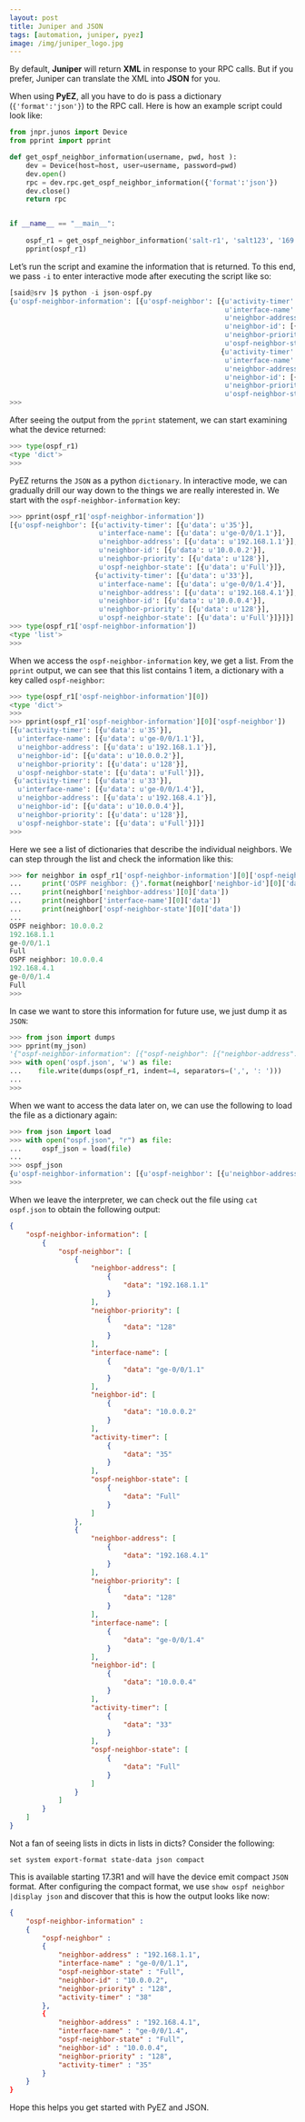 ```yaml
---
layout: post
title: Juniper and JSON
tags: [automation, juniper, pyez]
image: /img/juniper_logo.jpg
---
```



By default, <b>Juniper</b> will return <b>XML</b> in response to your RPC calls. But if you prefer, Juniper can translate the XML into <b>JSON</b> for you. 

When using <b>PyEZ</b>, all you have to do is pass a dictionary (`{'format':'json'}`) to the RPC call. Here is how an example script could look like:

```python
from jnpr.junos import Device
from pprint import pprint

def get_ospf_neighbor_information(username, pwd, host ):
    dev = Device(host=host, user=username, password=pwd)
    dev.open()
    rpc = dev.rpc.get_ospf_neighbor_information({'format':'json'})
    dev.close()
    return rpc


if __name__ == "__main__": 
    
    ospf_r1 = get_ospf_neighbor_information('salt-r1', 'salt123', '169.50.169.171' )
    pprint(ospf_r1)
```


Let’s run the script and examine the information that is returned. To this end, we pass `-i` to enter interactive mode after executing the script like so:

```python
[said@srv ]$ python -i json-ospf.py
{u'ospf-neighbor-information': [{u'ospf-neighbor': [{u'activity-timer': [{u'data': u'35'}],
                                                     u'interface-name': [{u'data': u'ge-0/0/1.1'}],
                                                     u'neighbor-address': [{u'data': u'192.168.1.1'}],
                                                     u'neighbor-id': [{u'data': u'10.0.0.2'}],
                                                     u'neighbor-priority': [{u'data': u'128'}],
                                                     u'ospf-neighbor-state': [{u'data': u'Full'}]},
                                                    {u'activity-timer': [{u'data': u'35'}],
                                                     u'interface-name': [{u'data': u'ge-0/0/1.4'}],
                                                     u'neighbor-address': [{u'data': u'192.168.4.1'}],
                                                     u'neighbor-id': [{u'data': u'10.0.0.4'}],
                                                     u'neighbor-priority': [{u'data': u'128'}],
                                                     u'ospf-neighbor-state': [{u'data': u'Full'}]}]}]}
>>>
```

After seeing the output from the `pprint` statement, we can start examining what the device returned:

```python
>>> type(ospf_r1)
<type 'dict'>
>>> 
```


PyEZ returns the `JSON` as a python `dictionary`. In interactive mode, we can gradually drill our way down to the things we are really interested in. We start with the `ospf-neighbor-information` key:

```python
>>> pprint(ospf_r1['ospf-neighbor-information'])
[{u'ospf-neighbor': [{u'activity-timer': [{u'data': u'35'}],
                      u'interface-name': [{u'data': u'ge-0/0/1.1'}],
                      u'neighbor-address': [{u'data': u'192.168.1.1'}],
                      u'neighbor-id': [{u'data': u'10.0.0.2'}],
                      u'neighbor-priority': [{u'data': u'128'}],
                      u'ospf-neighbor-state': [{u'data': u'Full'}]},
                     {u'activity-timer': [{u'data': u'33'}],
                      u'interface-name': [{u'data': u'ge-0/0/1.4'}],
                      u'neighbor-address': [{u'data': u'192.168.4.1'}],
                      u'neighbor-id': [{u'data': u'10.0.0.4'}],
                      u'neighbor-priority': [{u'data': u'128'}],
                      u'ospf-neighbor-state': [{u'data': u'Full'}]}]}]
>>> type(ospf_r1['ospf-neighbor-information'])      
<type 'list'>
>>> 
```

When we access the `ospf-neighbor-information` key, we get a list. From the `pprint` output, we can see that this list contains 1 item, a dictionary with a key called `ospf-neighbor`:

```python
>>> type(ospf_r1['ospf-neighbor-information'][0])                 
<type 'dict'>
>>> 
>>> pprint(ospf_r1['ospf-neighbor-information'][0]['ospf-neighbor'])  
[{u'activity-timer': [{u'data': u'35'}],
  u'interface-name': [{u'data': u'ge-0/0/1.1'}],
  u'neighbor-address': [{u'data': u'192.168.1.1'}],
  u'neighbor-id': [{u'data': u'10.0.0.2'}],
  u'neighbor-priority': [{u'data': u'128'}],
  u'ospf-neighbor-state': [{u'data': u'Full'}]},
 {u'activity-timer': [{u'data': u'33'}],
  u'interface-name': [{u'data': u'ge-0/0/1.4'}],
  u'neighbor-address': [{u'data': u'192.168.4.1'}],
  u'neighbor-id': [{u'data': u'10.0.0.4'}],
  u'neighbor-priority': [{u'data': u'128'}],
  u'ospf-neighbor-state': [{u'data': u'Full'}]}]
>>> 
```

Here we see a list of dictionaries that describe the individual neighbors. We can step through the list and check the information like this:

```python
>>> for neighbor in ospf_r1['ospf-neighbor-information'][0]['ospf-neighbor']:
...     print('OSPF neighbor: {}'.format(neighbor['neighbor-id'][0]['data']))
...     print(neighbor['neighbor-address'][0]['data'])                                   
...     print(neighbor['interface-name'][0]['data'])                                     
...     print(neighbor['ospf-neighbor-state'][0]['data'])  
... 
OSPF neighbor: 10.0.0.2
192.168.1.1
ge-0/0/1.1
Full
OSPF neighbor: 10.0.0.4
192.168.4.1
ge-0/0/1.4
Full
>>> 
```

In case we want to store this information for future use, we just dump it as `JSON`:


```python
>>> from json import dumps
>>> pprint(my_json) 
'{"ospf-neighbor-information": [{"ospf-neighbor": [{"neighbor-address": [{"data": "192.168.1.1"}], "neighbor-priority": [{"data": "128"}], "interface-name": [{"data": "ge-0/0/1.1"}], "neighbor-id": [{"data": "10.0.0.2"}], "activity-timer": [{"data": "35"}], "ospf-neighbor-state": [{"data": "Full"}]}, {"neighbor-address": [{"data": "192.168.4.1"}], "neighbor-priority": [{"data": "128"}], "interface-name": [{"data": "ge-0/0/1.4"}], "neighbor-id": [{"data": "10.0.0.4"}], "activity-timer": [{"data": "33"}], "ospf-neighbor-state": [{"data": "Full"}]}]}]}'
>>> with open('ospf.json', 'w') as file:
...    file.write(dumps(ospf_r1, indent=4, separators=(',', ': ')))
... 
>>> 
```

When we want to access the data later on, we can use the following to load the file as a dictionary again:

```python
>>> from json import load
>>> with open("ospf.json", "r") as file:
...     ospf_json = load(file)
... 
>>> ospf_json
{u'ospf-neighbor-information': [{u'ospf-neighbor': [{u'neighbor-address': [{u'data': u'192.168.1.1'}], u'neighbor-priority': [{u'data': u'128'}], u'interface-name': [{u'data': u'ge-0/0/1.1'}], u'neighbor-id': [{u'data': u'10.0.0.2'}], u'activity-timer': [{u'data': u'39'}], u'ospf-neighbor-state': [{u'data': u'Full'}]}, {u'neighbor-address': [{u'data': u'192.168.4.1'}], u'neighbor-priority': [{u'data': u'128'}], u'interface-name': [{u'data': u'ge-0/0/1.4'}], u'neighbor-id': [{u'data': u'10.0.0.4'}], u'activity-timer': [{u'data': u'38'}], u'ospf-neighbor-state': [{u'data': u'Full'}]}]}]}
>>> 
```


When we leave the interpreter, we can check out the file using `cat ospf.json` to obtain the following output:

```json
{
    "ospf-neighbor-information": [
        {
            "ospf-neighbor": [
                {
                    "neighbor-address": [
                        {
                            "data": "192.168.1.1"
                        }
                    ],
                    "neighbor-priority": [
                        {
                            "data": "128"
                        }
                    ],
                    "interface-name": [
                        {
                            "data": "ge-0/0/1.1"
                        }
                    ],
                    "neighbor-id": [
                        {
                            "data": "10.0.0.2"
                        }
                    ],
                    "activity-timer": [
                        {
                            "data": "35"
                        }
                    ],
                    "ospf-neighbor-state": [
                        {
                            "data": "Full"
                        }
                    ]
                },
                {
                    "neighbor-address": [
                        {
                            "data": "192.168.4.1"
                        }
                    ],
                    "neighbor-priority": [
                        {
                            "data": "128"
                        }
                    ],
                    "interface-name": [
                        {
                            "data": "ge-0/0/1.4"
                        }
                    ],
                    "neighbor-id": [
                        {
                            "data": "10.0.0.4"
                        }
                    ],
                    "activity-timer": [
                        {
                            "data": "33"
                        }
                    ],
                    "ospf-neighbor-state": [
                        {
                            "data": "Full"
                        }
                    ]
                }
            ]
        }
    ]
}
```


Not a fan of seeing lists in dicts in lists in dicts? Consider the following:

```
set system export-format state-data json compact
```


This is available starting 17.3R1 and will have the device emit compact `JSON` format.  After configuring the compact format, we use `show ospf neighbor |display json` and discover that this is how the output looks like now:

```json
{
    "ospf-neighbor-information" :
    {
        "ospf-neighbor" :
        {
            "neighbor-address" : "192.168.1.1", 
            "interface-name" : "ge-0/0/1.1", 
            "ospf-neighbor-state" : "Full", 
            "neighbor-id" : "10.0.0.2", 
            "neighbor-priority" : "128", 
            "activity-timer" : "38"
        }, 
        {
            "neighbor-address" : "192.168.4.1", 
            "interface-name" : "ge-0/0/1.4", 
            "ospf-neighbor-state" : "Full", 
            "neighbor-id" : "10.0.0.4", 
            "neighbor-priority" : "128", 
            "activity-timer" : "35"
        }
    }
}
```


Hope this helps you get started with PyEZ and JSON.